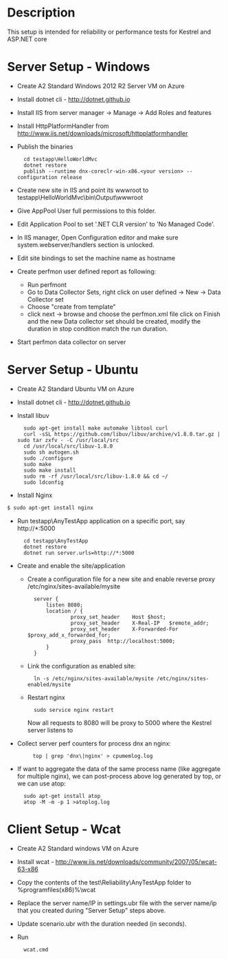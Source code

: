 # Description
This setup is intended for reliability or performance tests for Kestrel and ASP.NET core 

# Server Setup - Windows
- Create A2 Standard Windows 2012 R2 Server VM on Azure
- Install dotnet cli - http://dotnet.github.io
- Install IIS from server manager -> Manage -> Add Roles and features
- Install HttpPlatformHandler from http://www.iis.net/downloads/microsoft/httpplatformhandler
- Publish the binaries
      
        cd testapp\HelloWorldMvc
        dotnet restore
        publish --runtime dnx-coreclr-win-x86.<your version> --configuration release
- Create new site in IIS and point its wwwroot to testapp\HelloWorldMvc\bin\Output\wwwroot
- Give AppPool User full permissions to this folder.
- Edit Application Pool to set '.NET CLR version' to  'No Managed Code'.
- In IIS manager, Open Configuration editor and make sure system.webserver/handlers section is unlocked.
- Edit site bindings to set the machine name as hostname
- Create perfmon user defined report as following:
    - Run perfmont
    - Go to Data Collector Sets, right click on user defined -> New -> Data Collector set
    - Choose "create from template"
    - click next -> browse and choose the perfmon.xml file
     click on Finish and the new Data collector set should be created, modify the duration in stop condition match the run duration.
- Start perfmon data collector on server               

# Server Setup - Ubuntu

- Create A2 Standard Ubuntu VM on Azure
- Install dotnet cli - http://dotnet.github.io
- Install libuv

        sudo apt-get install make automake libtool curl
        curl -sSL https://github.com/libuv/libuv/archive/v1.8.0.tar.gz | sudo tar zxfv - -C /usr/local/src
        cd /usr/local/src/libuv-1.8.0
        sudo sh autogen.sh
        sudo ./configure
        sudo make
        sudo make install
        sudo rm -rf /usr/local/src/libuv-1.8.0 && cd ~/
        sudo ldconfig
- Install Nginx
```sh
$ sudo apt-get install nginx
```
- Run testapp\AnyTestApp application on a specific port, say http://*:5000
        
        cd testapp\AnyTestApp
        dotnet restore
        dotnet run server.urls=http://*:5000
- Create and enable the site/application
    - Create a configuration file for a new site and enable reverse proxy
            /etc/nginx/sites-available/mysite
                    
            server {
                listen 8080;		 
                location / {
                        proxy_set_header    Host $host;
                        proxy_set_header    X-Real-IP   $remote_addr;
                        proxy_set_header    X-Forwarded-For $proxy_add_x_forwarded_for;
                        proxy_pass  http://localhost:5000;
                }
            }
    - Link the configuration as enabled site:
            
            ln -s /etc/nginx/sites-available/mysite /etc/nginx/sites-enabled/mysite
    - Restart nginx
            
            sudo service nginx restart
        Now all requests to 8080 will be proxy to 5000 where the Kestrel server listens to
- Collect server perf counters for process dnx an nginx:
       	
           top | grep 'dnx\|nginx' > cpumemlog.log
- If want to aggregate the data of the same process name (like aggregate for multiple nginx), we can post-process above log generated by top, or we can use atop:
        
        sudo apt-get install atop
        atop -M -m -p 1 >atoplog.log

# Client Setup - Wcat

- Create A2 Standard windows VM on Azure
- Install wcat - http://www.iis.net/downloads/community/2007/05/wcat-63-x86
- Copy the contents of the test\Reliability\AnyTestApp folder to %programfiles(x86)%\wcat 
- Replace the server name/IP in settings.ubr file with the server name/ip that you created during "Server Setup" steps above. 
- Update scenario.ubr with the duration needed (in seconds).
- Run 
        
        wcat.cmd




